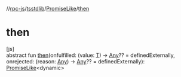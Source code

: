 //[rpc-js](../../../index.md)/[tsstdlib](../index.md)/[PromiseLike](index.md)/[then](then.md)

# then

[js]\
abstract fun [then](then.md)(onfulfilled: (value: [T](index.md)) -&gt; [Any](https://kotlinlang.org/api/latest/jvm/stdlib/kotlin/-any/index.html)?? = definedExternally, onrejected: (reason: [Any](https://kotlinlang.org/api/latest/jvm/stdlib/kotlin/-any/index.html)) -&gt; [Any](https://kotlinlang.org/api/latest/jvm/stdlib/kotlin/-any/index.html)?? = definedExternally): [PromiseLike](index.md)&lt;dynamic&gt;
